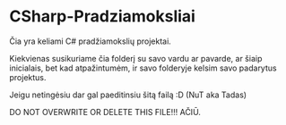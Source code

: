 # CSharp-Pradziamoksliai


Čia yra keliami C# pradžiamokslių projektai.

Kiekvienas susikuriame čia folderį su savo vardu ar pavarde, ar šiaip inicialais, bet kad atpažintumėm, ir savo folderyje kelsim savo padarytus projektus.

Jeigu netingėsiu dar gal paeditinsiu šitą failą :D (NuT aka Tadas)

DO NOT OVERWRITE OR DELETE THIS FILE!!! AČIŪ.
